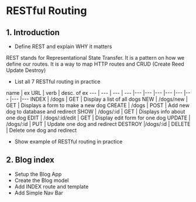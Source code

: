 # RESTful Routing

## 1. Introduction

* Define REST and explain WHY it matters

REST stands for Representational State Transfer.
It is a pattern on how we define our routes.
It is a way to map HTTP routes and  CRUD (Create Reed Update Destroy)

* List all 7 RESTful routing in practice


name | ex URL | verb | desc. of ex
--- | --- | --- | --- |--- |--- |--- |--- |--- |--- |--- |---
INDEX |  /dogs |          GET |     Display a list of all dogs
NEW |    /dogs/new  |     GET |     Displays a form to make a new dog
CREATE | /dogs |          POST |    Add new dog to database and redirect
SHOW  |  /dogs/:id |      GET |     Displays info about one dog
EDIT |   /dogs/:id/edit | GET |     Display edit form for one dog
UPDATE | /dogs/:id  |     PUT |     Update one dog and redirect
DESTROY |/dogs/:id  |     DELETE |  Delete one dog and redirect

* Show example of RESTful routing in practice

## 2. Blog index

* Setup the Blog App
* Create the Blog model
* Add INDEX route and template
* Add Simple Nav Bar 

